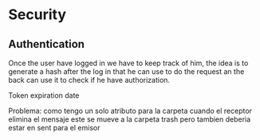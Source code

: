 # Security

## Authentication

Once the user have logged in we have to keep track of him, the idea is to generate a hash after the log in that he can use to do the request an the back can use it to check if he have authorization.

<!-- Todo -->
Token expiration date


Problema: como tengo un solo atributo para la carpeta cuando el receptor elimina el mensaje este se mueve a la carpeta trash pero tambien deberia estar en sent para el emisor